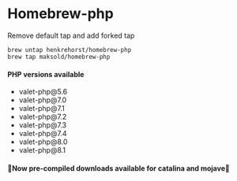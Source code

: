 # Homebrew-php

Remove default tap and add forked tap
```
brew untap henkrehorst/homebrew-php
brew tap maksold/homebrew-php
```

<h4>PHP versions available</h4>

<uL>
<li>valet-php@5.6</li>
<li>valet-php@7.0</li>
<li>valet-php@7.1</li>
<li>valet-php@7.2</li>
<li>valet-php@7.3</li>
<li>valet-php@7.4</li>
<li>valet-php@8.0</li>
<li>valet-php@8.1</li>
</ul>

<h4>🚀Now pre-compiled downloads available for catalina and mojave🚀</h4>
